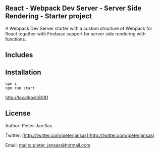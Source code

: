 ## React - Webpack Dev Server - Server Side Rendering - Starter project

A Webpack Dev Server starter with a custom structure of Webpack for React together with Firebase support for server side rendering with functions.

## Includes




## Installation

```console
npm i
npm run start
```

[http://localhost:8081](http://localhost:8081)


## License

Author: Pieter-Jan Sas

Twitter: [http://twitter.com/pieterjansas](http://twitter.com/pieterjansas)

Email: [mailto:pieter_jansas@hotmail.com](pieter_jansas@hotmail.com)